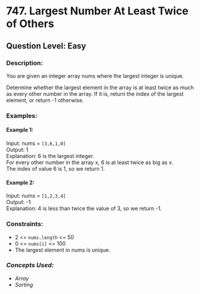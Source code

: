 # 747. Largest Number At Least Twice of Others
## Question Level: Easy
### Description:
You are given an integer array nums where the largest integer is unique.

Determine whether the largest element in the array is at least twice as much as every other number in the array. If it is, return the index of the largest element, or return -1 otherwise.

### Examples:
#### Example 1:

Input: nums = `[3,6,1,0]`  
Output: 1  
Explanation: 6 is the largest integer.  
For every other number in the array x, 6 is at least twice as big as x.  
The index of value 6 is 1, so we return 1.  
#### Example 2:

Input: nums = `[1,2,3,4]`  
Output: -1  
Explanation: 4 is less than twice the value of 3, so we return -1.  

### Constraints:

- 2 <= `nums.length` <= 50
- 0 <= `nums[i]` <= 100
- The largest element in nums is unique.

### <i>Concepts Used:
- Array
- Sorting </i>